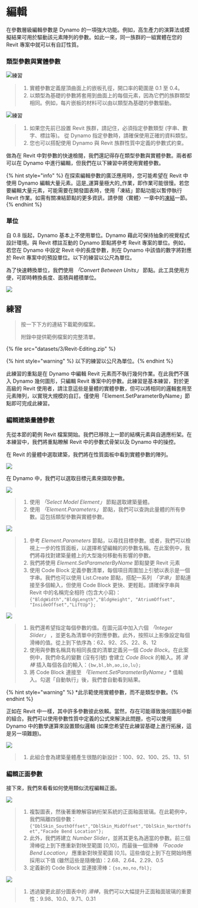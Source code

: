 # 編輯

在參數層級編輯參數是 Dynamo 的一項強大功能。例如，高生產力的演算法或模擬結果可用於驅動該元素陣列的參數。如此一來，同一族群的一組實體在您的 Revit 專案中就可以有自訂性質。

### 類型參數與實體參數

![練習](images/3/32(2).jpg)

> 1. 實體參數定義屋頂曲面上的嵌板孔徑，開口率的範圍是 0.1 至 0.4。
> 2. 以類型為基礎的參數將套用到曲面上的每個元素，因為它們的族群類型相同。例如，每片嵌板的材料可以由以類型為基礎的參數驅動。

![練習](../.gitbook/assets/params.jpg)

> 1. 如果您先前已設置 Revit 族群，請記住，必須指定參數類型 (字串、數字、標註等)。 從 Dynamo 指定參數時，請確保使用正確的資料類型。
> 2. 您也可以搭配使用 Dynamo 與 Revit 族群性質中定義的參數式約束。

做為在 Revit 中對參數的快速檢閱，我們還記得存在類型參數與實體參數。兩者都可以在 Dynamo 中進行編輯，但我們在以下練習中將使用實體參數。

{% hint style="info" %} 在探索編輯參數的廣泛應用時，您可能希望在 Revit 中使用 Dynamo 編輯大量元素。這是_運算量極大的_作業，即作業可能很慢。若您要編輯大量元素，可能需要在開發圖表時，使用「凍結」節點功能以暫停執行 Revit 作業。如需有關凍結節點的更多資訊，請參閱〈實體〉一章中的[凍結](../essential-nodes-and-concepts/5\_geometry-for-computational-design/5-6\_solids.md#freezing)一節。{% endhint %}

### 單位

自 0.8 版起，Dynamo 基本上不使用單位。Dynamo 藉此可保持抽象的視覺程式設計環境。與 Revit 標註互動的 Dynamo 節點將參考 Revit 專案的單位。例如，若您在 Dynamo 中設定 Revit 中的長度參數，則在 Dynamo 中該值的數字將對應於 Revit 專案中的預設單位。以下的練習以公尺為單位。

為了快速轉換單位，我們使用 _「Convert Between Units」_ 節點。此工具使用方便，可即時轉換長度、面積與體積單位。

![](images/3/editing-units.jpg)

## 練習

> 按一下下方的連結下載範例檔案。
>
> 附錄中提供範例檔案的完整清單。

{% file src="datasets/3/Revit-Editing.zip" %}

{% hint style="warning" %} 以下的練習以公尺為單位。{% endhint %}

此練習的重點是在 Dynamo 中編輯 Revit 元素而不執行幾何作業。在此我們不匯入 Dynamo 幾何圖形，只編輯 Revit 專案中的參數。此練習是基本練習，對於更高級的 Revit 使用者，請注意這些是量體的實體參數，但可以將相同的邏輯套用至元素陣列，以實現大規模的自訂。僅使用「Element.SetParameterByName」節點即可完成此練習。

### 編輯建築量體參數

先從本節的範例 Revit 檔案開始。我們已移除上一節的結構元素與自適應桁架。在本練習中，我們將重點瞭解 Revit 中的參數式骨架以及 Dynamo 中的操控。

在 Revit 的量體中選取建築，我們將在性質面板中看到實體參數的陣列。

![](images/3/editing-exercise01.jpg)

在 Dynamo 中，我們可以選取目標元素來擷取參數。

![](images/3/editing-exercise02.jpg)

> 1. 使用 _「Select Model Element」_ 節點選取建築量體。
> 2. 使用 _「Element.Parameters」_ 節點，我們可以查詢此量體的所有參數。這包括類型參數與實體參數。

![](images/3/editing-exercise03.jpg)

> 1. 參考 _Element.Parameters_ 節點，以尋找目標參數。或者，我們可以檢視上一步的性質面板，以選擇希望編輯的的參數名稱。在此案例中，我們將尋找對建築量體上的大型幾何移動有影響的參數。
> 2. 我們將使用 _Element.SetParameterByName_ 節點變更 Revit 元素
> 3. 使用 Code Block 定義參數清單，每個項目周圍加上引號以表示是一個字串。我們也可以使用 List.Create 節點，搭配一系列 _「字串」_ 節點連接至多個輸入，但使用 Code Block 更快、更輕鬆。請確保字串與 Revit 中的名稱完全相符 (包含大小寫)：`{"BldgWidth","BldgLength","BldgHeight", "AtriumOffset", "InsideOffset","LiftUp"};`

![](images/3/editing-exercise04.jpg)

> 1. 我們還希望指定每個參數的值。在圖元區中加入六個 _「Integer Slider」_ ，並更名為清單中的對應參數。此外，按照以上影像設定每個滑棒的值。從上到下依序為：62、92、25、22、8、12
> 2. 使用與參數名稱具有相同長度的清單定義另一個 _Code Block_。在此案例中，我們命名的變數 (沒有引號) 會建立 _Code Block_ 的輸入。將 _滑棒_ 插入每個各自的輸入：`{bw,bl,bh,ao,io,lu};`
> 3. 將 Code Block 連接至 _「Element.SetParameterByName」*_ 值輸入。勾選「自動執行」後，我們會自動看到結果。

{% hint style="warning" %} *此示範使用實體參數，而不是類型參數。{% endhint %}

正如在 Revit 中一樣，其中許多參數彼此依賴。當然，存在可能導致幾何圖形中斷的組合。我們可以使用參數性質中定義的公式來解決此問題，也可以使用 Dynamo 中的數學運算來設置類似邏輯 (如果您希望在此練習基礎上進行拓展，這是另一項難題)。

![](images/3/editing-exercise05.jpg)

> 1. 此組合會為建築量體產生很酷的新設計：100、92、100、25、13、51

### 編輯正面參數

接下來，我們來看看如何使用類似流程編輯正面。

![](images/3/editing-exercise06.jpg)

> 1. 複製圖表，然後著重瞭解容納桁架系統的正面釉面玻璃。在此範例中，我們隔離四個參數：`{"DblSkin_SouthOffset","DblSkin_MidOffset","DblSkin_NorthOffset","Facade Bend Location"};`
> 2. 此外，我們將建立 _Number Slider_，並將其更名為適當的參數。前三個滑棒從上到下應重新對映至範圍 [0,10]，而最後一個滑棒 _「Facade Bend Location」_ 應重新對映至範圍 [0,1]。這些值從上到下在開始時應採用以下值 (雖然這些是隨機值)：2.68、2.64、2.29、0.5
> 3. 定義新的 Code Block 並連接滑棒：`{so,mo,no,fbl};`

![](images/3/editing-exercise07.jpg)

> 1. 透過變更此部分圖表中的 _滑棒_，我們可以大幅提升正面釉面玻璃的重要性：9.98、10.0、9.71、0.31
